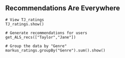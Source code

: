 ## Recommendations Are Everywhere

```
# View TJ_ratings
TJ_ratings.show()

# Generate recommendations for users
get_ALS_recs(["Taylor","Jane"])
```

```
# Group the data by "Genre"
markus_ratings.groupBy("Genre").sum().show()
```

```

```
